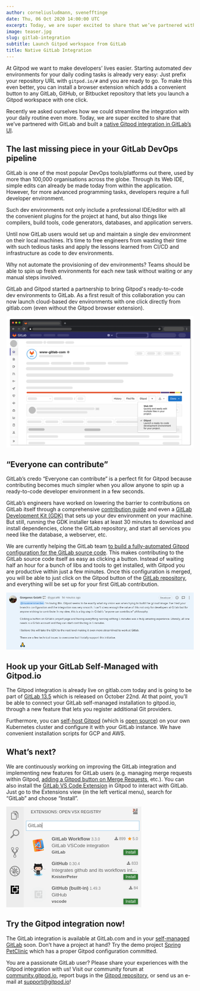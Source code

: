 ```yaml
---
author: corneliusludmann, svenefftinge
date: Thu, 06 Oct 2020 14:00:00 UTC
excerpt: Today, we are super excited to share that we’ve partnered with GitLab and built a native Gitpod integration in GitLab’s UI.
image: teaser.jpg
slug: gitlab-integration
subtitle: Launch Gitpod workspace from GitLab
title: Native GitLab Integration
---
```


<script context="module">
  export const prerender = true;
</script>

At Gitpod we want to make developers’ lives easier. Starting automated dev environments for your daily coding tasks is already very easy: Just prefix your repository URL with `gitpod.io/#` and you are ready to go. To make this even better, you can install a browser extension which adds a convenient button to any GitLab, GitHub, or Bitbucket repository that lets you launch a Gitpod workspace with one click.

Recently we asked ourselves how we could streamline the integration with your daily routine even more. Today, we are super excited to share that we’ve partnered with GitLab and built a [native Gitpod integration in GitLab’s UI](https://gitlab.com/gitlab-org/gitlab/-/merge_requests/37985).

<h2 class="h1">The last missing piece in your GitLab DevOps pipeline</h2>

GitLab is one of the most popular DevOps tools/platforms out there, used by more than 100,000 organisations across the globe. Through its Web IDE, simple edits can already be made today from within the application. However, for more advanced programming tasks, developers require a full developer environment.

Such dev environments not only include a professional IDE/editor with all the convenient plugins for the project at hand, but also things like compilers, build tools, code generators, databases, and application servers.

Until now GitLab users would set up and maintain a single dev environment on their local machines. It’s time to free engineers from wasting their time with such tedious tasks and apply the lessons learned from CI/CD and infrastructure as code to dev environments.

Why not automate the provisioning of dev environments? Teams should be able to spin up fresh environments for each new task without waiting or any manual steps involved.

GitLab and Gitpod started a partnership to bring Gitpod's ready-to-code dev environments to GitLab. As a first result of this collaboration you can now launch cloud-based dev environments with one click directly from gitlab.com (even without the Gitpod browser extension).

![Gitpod button on GitLab project page](../../../static/images/blog/gitlab-integration/gitpod-button-on-gitlab.png)

<h2 class="h1">“Everyone can contribute”</h2>

GitLab’s credo “Everyone can contribute” is a perfect fit for Gitpod because contributing becomes much simpler when you allow anyone to spin up a ready-to-code developer environment in a few seconds.

GitLab’s engineers have worked on lowering the barrier to contributions on GitLab itself through a comprehensive [contribution guide](https://about.gitlab.com/community/contribute/) and even a [GitLab Development Kit (GDK)](https://gitlab.com/gitlab-org/gitlab-development-kit) that sets up your dev environment on your machine. But still, running the GDK installer takes at least 30 minutes to download and install dependencies, clone the GitLab repository, and start all services you need like the database, a webserver, etc.

We are currently helping the GitLab team <a class="no-nowrap" href="https://gitlab.com/gitlab-org/gitlab/-/merge_requests/43103">to build a fully-automated Gitpod configuration for the GitLab source code</a>. This makes contributing to the GitLab source code itself as easy as clicking a button. Instead of waiting half an hour for a bunch of libs and tools to get installed, with Gitpod you are productive within just a few minutes. Once this configuration is merged, you will be able to just click on the Gitpod button of the [GitLab repository](https://gitlab.com/gitlab-org/gitlab), and everything will be set up for your first GitLab contribution.

[![GitLab integration quote](../../../static/images/blog/gitlab-integration/gitlab-integration-quote.png)](https://gitlab.com/gitlab-org/gitlab-development-kit/-/issues/1076#note_419638250)

<h2 class="h1">Hook up your GitLab Self-Managed with Gitpod.io</h2>

The Gitpod integration is already live on gitlab.com today and is going to be part of [GitLab&nbsp;13.5](https://gitlab.com/gitlab-com/www-gitlab-com/-/merge_requests/61933) which is released on October 22nd. At that point, you’ll be able to connect your GitLab self-managed installation to gitpod.io, through a new feature that lets you register additional Git providers.

Furthermore, you can [self-host Gitpod](/self-hosted) (which is [open source](https://github.com/gitpod-io/gitpod)) on your own Kubernetes cluster and configure it with your GitLab instance. We have convenient installation scripts for GCP and AWS.

<h2 class="h1">What’s next?</h2>

We are continuously working on improving the GitLab integration and implementing new features for GitLab users (e.g. managing merge requests within Gitpod, [adding a Gitpod button on Merge Requests](https://gitlab.com/gitlab-org/gitlab/-/merge_requests/43352), etc.). You can also install the [GitLab VS Code Extension](https://open-vsx.org/extension/GitLab/gitlab-workflow) in Gitpod to interact with GitLab. Just go to the Extensions view (in the left vertical menu), search for “GitLab” and choose “Install”.

![Gitpod button on GitLab project page](../../../static/images/blog/gitlab-integration/gitlab-vscode-extension.png)

<h2 class="h1">Try the Gitpod integration now!</h2>

The GitLab integration is available at GitLab.com and in your [self-managed GitLab](https://gitlab.com/help/integration/gitpod.md) soon. Don’t have a project at hand? Try the demo project [Spring PetClinic](https://gitlab.com/gitpod/spring-petclinic) which has a proper Gitpod configuration committed.

You are a passionate GitLab user? Please share your experiences with the Gitpod integration with us! Visit our community forum at [community.gitpod.io](https://community.gitpod.io/), report bugs in the [Gitpod repository](https://github.com/gitpod-io/gitpod/), or send us an e-mail at support@gitpod.io!
